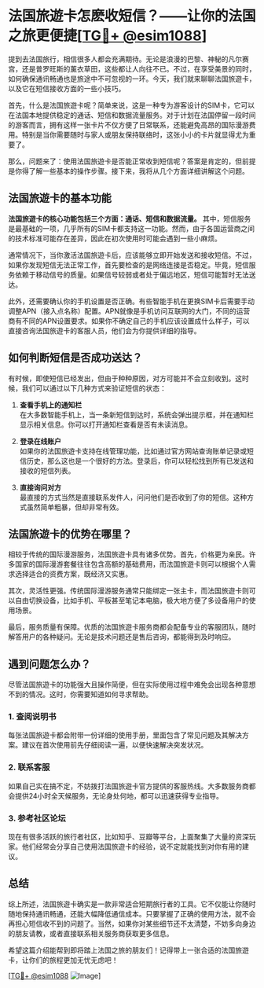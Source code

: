 # 法国旅遊卡怎麽收短信？——让你的法国之旅更便捷[[TG💪+ @esim1088](https://t.me/s/esim1088)]

提到去法国旅行，相信很多人都会充满期待。无论是浪漫的巴黎、神秘的凡尔赛宫，还是普罗旺斯的薰衣草田，这些都让人向往不已。不过，在享受美景的同时，如何确保通讯畅通也是旅途中不可忽视的一环。今天，我们就来聊聊法国旅遊卡，以及它在短信接收方面的一些小技巧。

首先，什么是法国旅遊卡呢？简单来说，这是一种专为游客设计的SIM卡，它可以在法国本地提供稳定的通话、短信和数据流量服务。对于计划在法国停留一段时间的游客而言，拥有这样一张卡片不仅方便了日常联系，还能避免高昂的国际漫游费用。特别是当你需要随时与家人或朋友保持联络时，这张小小的卡片就显得尤为重要了。

那么，问题来了：使用法国旅遊卡是否能正常收到短信呢？答案是肯定的，但前提是你得了解一些基本的操作步骤。接下来，我将从几个方面详细讲解这个问题。

## 法国旅遊卡的基本功能

**法国旅遊卡的核心功能包括三个方面：通话、短信和数据流量。** 其中，短信服务是最基础的一项，几乎所有的SIM卡都支持这一功能。然而，由于各国运营商之间的技术标准可能存在差异，因此在初次使用时可能会遇到一些小麻烦。

通常情况下，当你激活法国旅遊卡后，应该能够立即开始发送和接收短信。不过，如果你发现短信无法正常工作，首先要检查的是网络连接是否稳定。毕竟，短信服务依赖于移动信号的质量。如果信号较弱或者处于偏远地区，短信可能暂时无法送达。

此外，还需要确认你的手机设置是否正确。有些智能手机在更换SIM卡后需要手动调整APN（接入点名称）配置。APN就像是手机访问互联网的大门，不同的运营商有不同的APN设置要求。如果你不确定自己的手机应该设置成什么样子，可以直接咨询法国旅遊卡的客服人员，他们会为你提供详细的指导。

## 如何判断短信是否成功送达？

有时候，即使短信已经发出，但由于种种原因，对方可能并不会立刻收到。这时候，我们可以通过以下几种方式来验证短信的状态：

1. **查看手机上的通知栏**  
   在大多数智能手机上，当一条新短信到达时，系统会弹出提示框，并在通知栏显示相关信息。你可以打开通知栏查看是否有未读消息。

2. **登录在线账户**  
   如果你的法国旅遊卡支持在线管理功能，比如通过官方网站查询账单记录或短信历史，那么这也是一个很好的方法。登录后，你可以轻松找到所有已发送和接收的短信列表。

3. **直接询问对方**  
   最直接的方式当然是直接联系发件人，问问他们是否收到了你的短信。这种方式虽然简单粗暴，但却非常有效。

## 法国旅遊卡的优势在哪里？

相较于传统的国际漫游服务，法国旅遊卡具有诸多优势。首先，价格更为亲民。许多国家的国际漫游套餐往往包含高额的基础费用，而法国旅遊卡则可以根据个人需求选择适合的资费方案，既经济又实惠。

其次，灵活性更强。传统国际漫游服务通常只能绑定一张主卡，而法国旅遊卡则可以自由切换设备，比如手机、平板甚至笔记本电脑，极大地方便了多设备用户的使用场景。

最后，服务质量有保障。优质的法国旅遊卡服务商都会配备专业的客服团队，随时解答用户的各种疑问。无论是技术问题还是售后咨询，都能得到及时响应。

## 遇到问题怎么办？

尽管法国旅遊卡的功能强大且操作简便，但在实际使用过程中难免会出现各种意想不到的情况。这时，你需要知道如何寻求帮助。

### 1. 查阅说明书
每张法国旅遊卡都会附带一份详细的使用手册，里面包含了常见问题及其解决方案。建议在首次使用前先仔细阅读一遍，以便快速解决突发状况。

### 2. 联系客服
如果自己实在搞不定，不妨拨打法国旅遊卡官方提供的客服热线。大多数服务商都会提供24小时全天候服务，无论身处何地，都可以迅速获得专业指导。

### 3. 参考社区论坛
现在有很多活跃的旅行者社区，比如知乎、豆瓣等平台，上面聚集了大量的资深玩家。他们经常会分享自己使用法国旅遊卡的经验，说不定就能找到对你有用的建议。

## 总结

综上所述，法国旅遊卡确实是一款非常适合短期旅行者的工具。它不仅能让你随时随地保持通讯畅通，还能大幅降低通信成本。只要掌握了正确的使用方法，就不会再担心短信收不到的问题了。当然，如果你对某些细节还不太清楚，不妨多向身边的朋友请教，或者直接联系相关服务商获取更多信息。

希望这篇介绍能帮到即将踏上法国之旅的朋友们！记得带上一张合适的法国旅遊卡，让你们的旅程更加无忧无虑吧！

[[TG💪+ @esim1088](https://t.me/s/esim1088) ![Image](https://i.postimg.cc/4NQfJmqS/Snipaste-2025-05-13-00-14-12.png)]